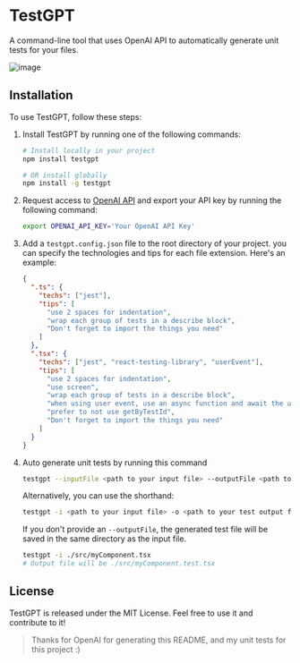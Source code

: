 # TestGPT

A command-line tool that uses OpenAI API to automatically generate unit tests for your files.

![image](https://user-images.githubusercontent.com/49946791/219856357-57a55c11-208b-4df3-ad10-ffc465e9d549.gif)

## Installation

To use TestGPT, follow these steps:

1. Install TestGPT by running one of the following commands:

   ```bash
   # Install locally in your project
   npm install testgpt

   # OR install globally
   npm install -g testgpt
   ```

2. Request access to [OpenAI API](https://openai.com/api/) and export your API key by running the following command:
   ```bash
   export OPENAI_API_KEY='Your OpenAI API Key'
   ```
3. Add a `testgpt.config.json` file to the root directory of your project. you can specify the technologies and tips for each file extension. Here's an example:

   ```json
   {
     ".ts": {
       "techs": ["jest"],
       "tips": [
         "use 2 spaces for indentation",
         "wrap each group of tests in a describe block",
         "Don't forget to import the things you need"
       ]
     },
     ".tsx": {
       "techs": ["jest", "react-testing-library", "userEvent"],
       "tips": [
         "use 2 spaces for indentation",
         "use screen",
         "wrap each group of tests in a describe block",
         "when using user event, use an async function and await the user event",
         "prefer to not use getByTestId",
         "Don't forget to import the things you need"
       ]
     }
   }
   ```

4. Auto generate unit tests by running this command

   ```bash
   testgpt --inputFile <path to your input file> --outputFile <path to your test output file>
   ```

   Alternatively, you can use the shorthand:

   ```bash
   testgpt -i <path to your input file> -o <path to your test output file>
   ```

   If you don't provide an `--outputFile`, the generated test file will be saved in the same directory as the input file.

   ```bash
   testgpt -i ./src/myComponent.tsx
   # Output file will be ./src/myComponent.test.tsx
   ```

## License

TestGPT is released under the MIT License. Feel free to use it and contribute to it!

> Thanks for OpenAI for generating this README, and my unit tests for this project :)
